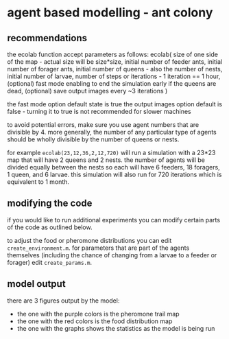 # agent based modelling - ant colony

## recommendations
the ecolab function accept parameters as follows:
ecolab(
    size of one side of the map - actual size will be size\*size,
    initial number of feeder ants,
    initial number of forager ants,
    initial number of queens - also the number of nests,
    initial number of larvae,
    number of steps or iterations - 1 iteration == 1 hour,
    (optional) fast mode enabling to end the simulation early if the queens are dead,
    (optional) save output images every \~3 iterations
)

the fast mode option default state is true
the output images option default is false - turning it to true is not recommended for slower machines

to avoid potential errors, make sure you use agent numbers that are divisible by 4.
more generally, the number of any particular type of agents should be wholly divisible by the number of queens or nests.

for example `ecolab(23,12,36,2,12,720)` will run a simulation with a 23\*23 map that will have 2 queens and 2 nests.
the number of agents will be divided equally between the nests so each will have 6 feeders, 18 foragers, 1 queen, and 6 larvae.
this simulation will also run for 720 iterations which is equivalent to 1 month.

## modifying the code
if you would like to run additional experiments you can modify certain parts of the code as outlined below.

to adjust the food or pheromone distributions you can edit `create_environment.m`.
for parameters that are part of the agents themselves (including the chance of changing from a larvae to a feeder or forager) edit `create_params.m`.

## model output
there are 3 figures output by the model:
- the one with the purple colors is the pheromone trail map
- the one with the red colors is the food distribution map
- the one with the graphs shows the statistics as the model is being run
